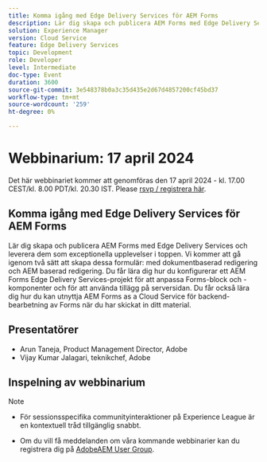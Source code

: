 ```yaml
---
title: Komma igång med Edge Delivery Services för AEM Forms
description: Lär dig skapa och publicera AEM Forms med Edge Delivery Services och leverera dem som exceptionella upplevelser i toppen. Vi kommer att gå igenom två sätt att skapa dessa formulär - med dokumentbaserad redigering och AEM baserad redigering. Du får lära dig hur du konfigurerar ett AEM Forms Edge Delivery Services-projekt för att anpassa Forms-block och -komponenter och för att använda tillägg på serversidan. Du får också lära dig hur du kan utnyttja AEM Forms as a Cloud Service för backend-bearbetning av Forms när du har skickat in ditt material.
solution: Experience Manager
version: Cloud Service
feature: Edge Delivery Services
topic: Development
role: Developer
level: Intermediate
doc-type: Event
duration: 3600
source-git-commit: 3e548378b0a3c35d435e2d67d4857200cf45bd37
workflow-type: tm+mt
source-wordcount: '259'
ht-degree: 0%

---
```


# Webbinarium: 17 april 2024

Det här webbinariet kommer att genomföras den 17 april 2024 - kl. 17.00 CEST/kl. 8.00 PDT/kl. 20.30 IST.
Please [rsvp / registrera här](https://aem-augs.adobe.com/events/details/adobe-experience-manager-aem-learning-chapter-presents-aem-gems-getting-started-with-edge-delivery-services-for-aem-forms/).

## Komma igång med Edge Delivery Services för AEM Forms

Lär dig skapa och publicera AEM Forms med Edge Delivery Services och leverera dem som exceptionella upplevelser i toppen. Vi kommer att gå igenom två sätt att skapa dessa formulär: med dokumentbaserad redigering och AEM baserad redigering. Du får lära dig hur du konfigurerar ett AEM Forms Edge Delivery Services-projekt för att anpassa Forms-block och -komponenter och för att använda tillägg på serversidan. Du får också lära dig hur du kan utnyttja AEM Forms as a Cloud Service för backend-bearbetning av Forms när du har skickat in ditt material.

## Presentatörer

* Arun Taneja, Product Management Director, Adobe
* Vijay Kumar Jalagari, teknikchef, Adobe

## Inspelning av webbinarium

>[!NOTE]
> 
>* För sessionsspecifika communityinteraktioner på Experience League är en kontextuell tråd tillgänglig snabbt.
>
>* Om du vill få meddelanden om våra kommande webbinarier kan du registrera dig på [AdobeAEM User Group](https://aem-augs.adobe.com/).

